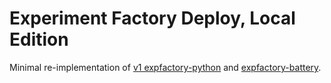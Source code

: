 # Experiment Factory Deploy, Local Edition

Minimal re-implementation of [v1 expfactory-python](github.com/expfactory/expfactory-python) and [expfactory-battery](github.com/expfactory/expfactory-battery).
